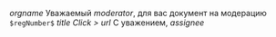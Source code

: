 $orgname$ 
Уважаемый *$moderator$*,
для вас документ на модерацию
`$regNumber$` $title$
_Click >_ $url$
С уважением,
*$assignee$*
